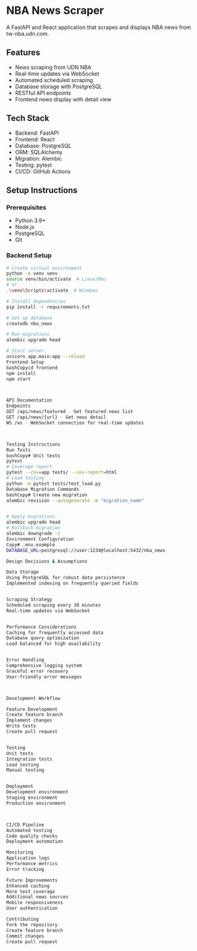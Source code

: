 # NBA News Scraper

A FastAPI and React application that scrapes and displays NBA news from tw-nba.udn.com.

## Features
- News scraping from UDN NBA
- Real-time updates via WebSocket
- Automated scheduled scraping
- Database storage with PostgreSQL
- RESTful API endpoints
- Frontend news display with detail view

## Tech Stack
- Backend: FastAPI
- Frontend: React
- Database: PostgreSQL
- ORM: SQLAlchemy
- Migration: Alembic
- Testing: pytest
- CI/CD: GitHub Actions

## Setup Instructions

### Prerequisites
- Python 3.9+
- Node.js
- PostgreSQL
- Git

### Backend Setup
```bash
# Create virtual environment
python -m venv venv
source venv/bin/activate  # Linux/Mac
# or
.\venv\Scripts\activate  # Windows

# Install dependencies
pip install -r requirements.txt

# Set up database
createdb nba_news

# Run migrations
alembic upgrade head

# Start server
uvicorn app.main:app --reload
Frontend Setup
bashCopycd frontend
npm install
npm start



API Documentation
Endpoints
GET /api/news/featured - Get featured news list
GET /api/news/{url} - Get news detail
WS /ws - WebSocket connection for real-time updates



Testing Instructions
Run Tests
bashCopy# Unit tests
pytest
# Coverage report
pytest --cov=app tests/ --cov-report=html
# Load testing
python -m pytest tests/test_load.py
Database Migration Commands
bashCopy# Create new migration
alembic revision --autogenerate -m "migration_name"


# Apply migrations
alembic upgrade head
# Rollback migration
alembic downgrade -1
Environment Configuration
Copy# .env.example
DATABASE_URL=postgresql://user:1234@localhost:5432/nba_news

Design Decisions & Assumptions

Data Storage
Using PostgreSQL for robust data persistence
Implemented indexing on frequently queried fields


Scraping Strategy
Scheduled scraping every 30 minutes
Real-time updates via WebSocket


Performance Considerations
Caching for frequently accessed data
Database query optimization
Load balanced for high availability


Error Handling
Comprehensive logging system
Graceful error recovery
User-friendly error messages



Development Workflow

Feature Development
Create feature branch
Implement changes
Write tests
Create pull request


Testing
Unit tests
Integration tests
Load testing
Manual testing


Deployment
Development environment
Staging environment
Production environment



CI/CD Pipeline
Automated testing
Code quality checks
Deployment automation

Monitoring
Application logs
Performance metrics
Error tracking

Future Improvements
Enhanced caching
More test coverage
Additional news sources
Mobile responsiveness
User authentication

Contributing
Fork the repository
Create feature branch
Commit changes
Create pull request
